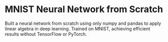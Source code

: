 # MNIST Neural Network from Scratch
 Built a neural network from scratch using only numpy and pandas to apply linear algebra in deep learning. Trained on MNIST, achieving efficient results without TensorFlow or PyTorch.
